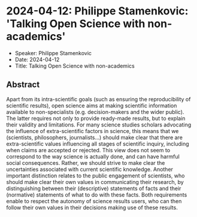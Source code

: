 # 2024-04-12: Philippe Stamenkovic: 'Talking Open Science with non-academics'

 * Speaker: Philippe Stamenkovic
 * Date: 2024-04-12
 * Title: Talking Open Science with non-academics

## Abstract

Apart from its intra-scientific goals 
(such as ensuring the reproducibility of scientific results), 
open science aims at making scientific information available to non-specialists 
(e.g. decision-makers and the wider public). 
The latter requires not only to provide ready-made results, 
but to explain their validity and limitations. 
For many science studies scholars advocating the influence 
of extra-scientific factors in science, 
this means that we (scientists, philosophers, journalists...) 
should make clear that there are extra-scientific values 
influencing all stages of scientific inquiry, 
including when claims are accepted or rejected. 
This view does not seem to correspond 
to the way science is actually done, 
and can have harmful social consequences. 
Rather, we should strive to make clear 
the uncertainties associated with current scientific knowledge. 
Another important distinction relates to the public engagement of scientists, 
who should make clear their own values in communicating their research, 
by distinguishing between their (descriptive) statements 
of facts and their (normative) statements of what to do with these facts. 
Both requirements enable to respect the autonomy of science results users, 
who can then follow their own values in their decisions making use of these results.
